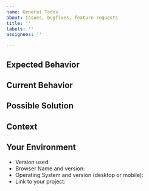 ```yaml
---
name: General Todos
about: Issues, bugfixes, feature requests
title: ''
labels: ''
assignees: ''

---
```


<!--- Provide a general summary of the issue in the Title above -->

## Expected Behavior
<!--- How it should work -->

## Current Behavior
<!--- How/if it works right now -->

## Possible Solution
<!--- Ideas how to implement the addition or change -->


## Context
<!--- How has this issue affected you? What are you trying to accomplish? -->
<!--- Providing context helps us come up with a solution that is most useful in the real world -->

## Your Environment
<!--- Include as many relevant details about the environment you experienced the bug in -->
* Version used:
* Browser Name and version:
* Operating System and version (desktop or mobile):
* Link to your project:
